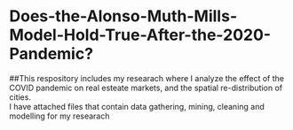 # Does-the-Alonso-Muth-Mills-Model-Hold-True-After-the-2020-Pandemic?
##This respository includes my researach where I analyze the effect of the COVID pandemic on real esteate markets, and the spatial re-distribution of cities.  
I have attached files that contain data gathering, mining, cleaning and modelling for my researach
